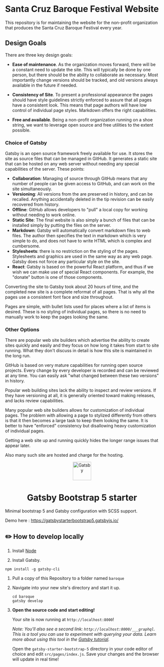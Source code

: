 # Santa Cruz Baroque Festival Website

This repository is for maintaining the website for the non-profit organization that produces the Santa Cruz Baroque Festival every year.


## Design Goals

There are three key design goals:

* __Ease of maintenance__.  As the organization moves forward, there will be a constant need to update the site.  This will typically be done by one person, but there should be the ability to collaborate as necessary.  Most importantly change versions should be tracked, and old versions always available in the future if needed.  

* __Consistency of Site__.  To present a professional appearance the pages should have style guidelines strictly enforced to assure that all pages have a consistent look.  This means that page authors will have low control of individual page styles.  Markdown offers the right capabilities.

* __Free and available__.  Being a non-profit organization running on a shoe string, we want to leverage open source and free utilities to the extent possible.

### Choice of Gatsby

Gatsby is an open source framework freely available for use.  It stores the site as source files that can be managed in GitHub.  It generates a static site that can be hosted on any web server without needing any special capabilities of the server.  These points:

* __Collaboration__: Managing of source through GitHub means that any number of people can be given access to GitHub, and can work on the site simultaneously.  
* __Versioning__: All versions from the  are preserved in history, and can be recalled.  Anything accidentally deleted in the tip revision can be easily recovered from history.
* __Offline__: GitHub allows developers to "pull" a local copy for working without needing to work online.
* __Static Site__: The final website is also simply a bunch of files that can be installed simply by putting the files on the server.
* __Markdown__: Gatsby will automatically convert markdown files to web files.  The author then specifies the text in markdown which is very simple to do, and does not have to write HTML which is complex and cumbersome.
* __Stylesheets__: there is no restriction on the styling of the pages.  Stylesheets and graphics are used in the same way as any web page.  Gatsby does not force any particular style on the site.
* __React__: Gatsby is based on the powerful React platform, and thus if we wish we can make use of special React components.  For example, the "donate" button is one of those components.

Converting the site to Gatsby took about 20 hours of time, and the completed new site is a complete reformat of all pages.  That is why all the pages use a consistent font face and size throughout.

Pages are simple, with bullet lists used for places where a list of items is desired.  These is no styling of individual pages, so there is no need to manually work to keep the pages looking the same.

### Other Options

There are popular web site builders which advertise the ability to create sites quickly and easily and they focus on how long it takes from start to site running.  What they don't discuss in detail is how this site is maintained in the long run.

GitHub is based on very mature capabilities for running open source projects.  Every change by every developer is recorded and can be reviewed at any time.  You can easily ask "what changed between these two versions" in history.

Popular web building sites lack the ability to inspect and review versions.  If they have versioning at all, it is generally oriented toward making releases, and lacks review capabilities.

Many popular web site builders allows for customization of individual pages.  The problem with allowing a page to stylized differently from others is that it then becomes a large task to keep them looking the same.  It is better to have "enforced" consistency but disallowing heavy customization of individual pages.

Getting a web site up and running quickly hides the longer range issues that appear later.

Also many such site are hosted and charge for the hosting.


<p align="center">
  <a href="https://www.gatsbyjs.com">
    <img alt="Gatsby" src="https://www.gatsbyjs.com/Gatsby-Monogram.svg" width="60" />
  </a>
</p>
<h1 align="center">
   Gatsby Bootstrap 5 starter
</h1>


Minimal bootstrap 5 and Gatsby configuration with SCSS support. 

Demo here : https://gatsbystarterbootstrap5.gatsbyjs.io/



## ✏️ How to develop locally

1. Install [Node](https://nodejs.org/en/download/prebuilt-installer/current)

1. Install Gatsby.

```shell
npm install -g gatsby-cli
```

1. Pull a copy of this Repository to a folder named `baroque`

1. Navigate into your new site's directory and start it up.

    ```shell
    cd baroque
    gatsby develop
    ```

1.  **Open the source code and start editing!**

    Your site is now running at `http://localhost:8000`!

    _Note: You'll also see a second link: _`http://localhost:8000/___graphql`_. This is a tool you can use to experiment with querying your data. Learn more about using this tool in the [Gatsby tutorial](https://www.gatsbyjs.com/tutorial/part-five/#introducing-graphiql)._

    Open the `gatsby-starter-bootstrap-5` directory in your code editor of choice and edit `src/pages/index.js`. Save your changes and the browser will update in real time!

